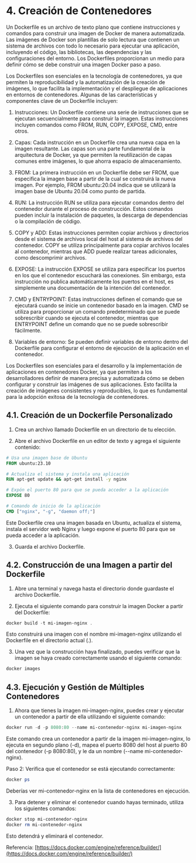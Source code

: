 # 4. Creación de Contenedores

Un Dockerfile es un archivo de texto plano que contiene instrucciones y comandos para construir una imagen de Docker de manera automatizada. Las imágenes de Docker son plantillas de solo lectura que contienen un sistema de archivos con todo lo necesario para ejecutar una aplicación, incluyendo el código, las bibliotecas, las dependencias y las configuraciones del entorno. Los Dockerfiles proporcionan un medio para definir cómo se debe construir una imagen Docker paso a paso.

Los Dockerfiles son esenciales en la tecnología de contenedores, ya que permiten la reproducibilidad y la automatización de la creación de imágenes, lo que facilita la implementación y el despliegue de aplicaciones en entornos de contenedores. Algunas de las características y componentes clave de un Dockerfile incluyen:

1. Instrucciones: Un Dockerfile contiene una serie de instrucciones que se ejecutan secuencialmente para construir la imagen. Estas instrucciones incluyen comandos como FROM, RUN, COPY, EXPOSE, CMD, entre otros.

2. Capas: Cada instrucción en un Dockerfile crea una nueva capa en la imagen resultante. Las capas son una parte fundamental de la arquitectura de Docker, ya que permiten la reutilización de capas comunes entre imágenes, lo que ahorra espacio de almacenamiento.

3. FROM: La primera instrucción en un Dockerfile debe ser FROM, que especifica la imagen base a partir de la cual se construirá la nueva imagen. Por ejemplo, FROM ubuntu:20.04 indica que se utilizará la imagen base de Ubuntu 20.04 como punto de partida.

4. RUN: La instrucción RUN se utiliza para ejecutar comandos dentro del contenedor durante el proceso de construcción. Estos comandos pueden incluir la instalación de paquetes, la descarga de dependencias o la compilación de código.

5. COPY y ADD: Estas instrucciones permiten copiar archivos y directorios desde el sistema de archivos local del host al sistema de archivos del contenedor. COPY se utiliza principalmente para copiar archivos locales al contenedor, mientras que ADD puede realizar tareas adicionales, como descomprimir archivos.

6. EXPOSE: La instrucción EXPOSE se utiliza para especificar los puertos en los que el contenedor escuchará las conexiones. Sin embargo, esta instrucción no publica automáticamente los puertos en el host, es simplemente una documentación de la intención del contenedor.

7. CMD y ENTRYPOINT: Estas instrucciones definen el comando que se ejecutará cuando se inicie un contenedor basado en la imagen. CMD se utiliza para proporcionar un comando predeterminado que se puede sobrescribir cuando se ejecuta el contenedor, mientras que ENTRYPOINT define un comando que no se puede sobrescribir fácilmente.

8. Variables de entorno: Se pueden definir variables de entorno dentro del Dockerfile para configurar el entorno de ejecución de la aplicación en el contenedor.

Los Dockerfiles son esenciales para el desarrollo y la implementación de aplicaciones en contenedores Docker, ya que permiten a los desarrolladores definir de manera precisa y automatizada cómo se deben configurar y construir las imágenes de sus aplicaciones. Esto facilita la creación de imágenes consistentes y reproducibles, lo que es fundamental para la adopción exitosa de la tecnología de contenedores.
## 4.1. Creación de un Dockerfile Personalizado

1. Crea un archivo llamado Dockerfile en un directorio de tu elección.

2. Abre el archivo Dockerfile en un editor de texto y agrega el siguiente contenido:

```Dockerfile
# Usa una imagen base de Ubuntu
FROM ubuntu:23.10

# Actualiza el sistema y instala una aplicación
RUN apt-get update && apt-get install -y nginx

# Expón el puerto 80 para que se pueda acceder a la aplicación
EXPOSE 80

# Comando de inicio de la aplicación
CMD ["nginx", "-g", "daemon off;"]
```

Este Dockerfile crea una imagen basada en Ubuntu, actualiza el sistema, instala el servidor web Nginx y luego expone el puerto 80 para que se pueda acceder a la aplicación.

3. Guarda el archivo Dockerfile.

## 4.2. Construcción de una Imagen a partir del Dockerfile

1. Abre una terminal y navega hasta el directorio donde guardaste el archivo Dockerfile.

2. Ejecuta el siguiente comando para construir la imagen Docker a partir del Dockerfile:

```powershell
docker build -t mi-imagen-nginx .
```
Esto construirá una imagen con el nombre mi-imagen-nginx utilizando el Dockerfile en el directorio actual (.).

3. Una vez que la construcción haya finalizado, puedes verificar que la imagen se haya creado correctamente usando el siguiente comando:

```powershell
docker images
```

## 4.3. Ejecución y Gestión de Múltiples Contenedores
1. Ahora que tienes la imagen mi-imagen-nginx, puedes crear y ejecutar un contenedor a partir de ella utilizando el siguiente comando:

```powershell
docker run -d -p 8080:80 --name mi-contenedor-nginx mi-imagen-nginx
```

Este comando crea un contenedor a partir de la imagen mi-imagen-nginx, lo ejecuta en segundo plano (-d), mapea el puerto 8080 del host al puerto 80 del contenedor (-p 8080:80), y le da un nombre (--name mi-contenedor-nginx).


Paso 2: Verifica que el contenedor se está ejecutando correctamente:

```powershell
docker ps
```
Deberías ver mi-contenedor-nginx en la lista de contenedores en ejecución.

3. Para detener y eliminar el contenedor cuando hayas terminado, utiliza los siguientes comandos:

```powershell
docker stop mi-contenedor-nginx
docker rm mi-contenedor-nginx
```
Esto detendrá y eliminará el contenedor.

Referencia: [https://docs.docker.com/engine/reference/builder/](https://docs.docker.com/engine/reference/builder/)